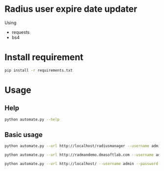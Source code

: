 # Radius user expire date updater
Using 
- requests
- bs4

# Install requirement
```bash
pip install -r requirements.txt
```

# Usage

## Help
```bash
python automate.py --help
```

## Basic usage

```bash
python automate.py --url http://localhost/radiusmanager --username admin --password admin --date 2023-09-30

python automate.py --url http://radmandemo.dmasoftlab.com --username admin --password 1111 --date 2023-09-02

python automate.py --url http://localhost/ --username admin --password 1111 --date 2023-09-02 --userfile mybackupuser.csv --userfield user --delim , --thread 20
```
